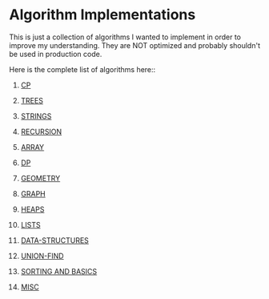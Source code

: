 # Algorithm Implementations

This is just a collection of algorithms I wanted to implement in order to improve my understanding. They are NOT optimized and probably shouldn't be used in production code.

Here is the complete list of algorithms here::


1. [CP](https://github.com/harrypotter0/algorithms-in-python/tree/master/CP)

2. [TREES](https://github.com/harrypotter0/algorithms-in-python/tree/master/tree)

3. [STRINGS](https://github.com/harrypotter0/algorithms-in-python/tree/master/string)

4. [RECURSION](https://github.com/harrypotter0/algorithms-in-python/tree/master/recursion)

5. [ARRAY](https://github.com/harrypotter0/algorithms-in-python/tree/master/array)

6. [DP](https://github.com/harrypotter0/algorithms-in-python/tree/master/dynamic)

7. [GEOMETRY](https://github.com/harrypotter0/algorithms-in-python/tree/master/geometry)

8. [GRAPH](https://github.com/harrypotter0/algorithms-in-python/tree/master/graph)

9. [HEAPS](https://github.com/harrypotter0/algorithms-in-python/tree/master/heaps)

10. [LISTS](https://github.com/harrypotter0/algorithms-in-python/tree/master/lists)

11. [DATA-STRUCTURES](#)

12. [UNION-FIND](https://github.com/harrypotter0/algorithms-in-python/tree/master/union_find)

13. [SORTING AND BASICS](https://github.com/harrypotter0/algorithms-in-python/tree/master/sorting%20and%20basics)

14. [MISC](https://github.com/harrypotter0/algorithms-in-python/tree/master/misc)


